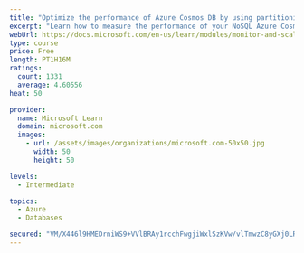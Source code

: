 ```yaml
---
title: "Optimize the performance of Azure Cosmos DB by using partitioning and indexing strategies"
excerpt: "Learn how to measure the performance of your NoSQL Azure Cosmos DB database, by monitoring, partitioning, and indexing"
webUrl: https://docs.microsoft.com/en-us/learn/modules/monitor-and-scale-cosmos-db/
type: course
price: Free
length: PT1H16M
ratings:
  count: 1331
  average: 4.60556
heat: 50

provider:
  name: Microsoft Learn
  domain: microsoft.com
  images:
    - url: /assets/images/organizations/microsoft.com-50x50.jpg
      width: 50
      height: 50

levels:
  - Intermediate

topics:
  - Azure
  - Databases

secured: "VM/X446l9HMEDrniWS9+VVlBRAy1rcchFwgjiWxlSzKVw/vlTmwzC8yGXj0LRwLMmTyf0qk7UNi/CxopYqhXRX2P85iyHHi0iGU0mo2JQXQIVgv7HDGgKaeO+tt8e1+P5CJW4uSbSBvNNKulZCf+EjJLh1VRfXjX5E5/3DNbz7SS1KpYOQHKUxb/INjbd+dUwFKxTyrRhXmGRmsaS/fSBSYbaymSqazwdiqwmHOQM6D/tMrYcfgeY8b7mBtiHvjw/TlylE2v8qxRV8/LjPZWJQNIinJpUSam8F2sg++ssyat6IaxLNkAJ8YJ+8yVK+uyE7xaHYUfWmsNU83cYMPK/EPiUBbHrowFq1o4KZOyeoprB9g/7CJAn59SLZ7ppdbBygGslpjNW/loKb/Kj4lyz3dGXXXlMAnccuG0g2aQujA=;8hkZW8bH7jhy5sr3FOutNw=="
---
```


